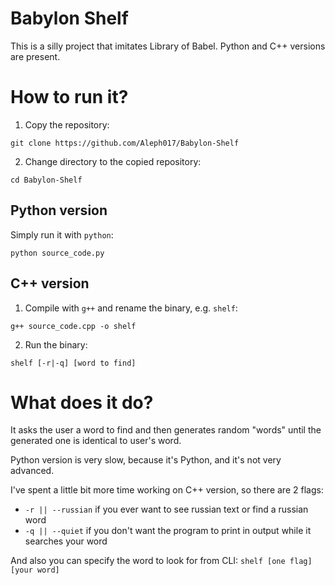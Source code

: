 # Babylon Shelf

This is a silly project that imitates Library of Babel. Python and C++ versions are present.

# How to run it?

1. Copy the repository:

```
git clone https://github.com/Aleph017/Babylon-Shelf
```
2. Change directory to the copied repository:

```
cd Babylon-Shelf
```

## Python version
Simply run it with `python`:

```
python source_code.py
```

## C++ version
1. Compile with `g++` and rename the binary, e.g. `shelf`:

```
g++ source_code.cpp -o shelf
```

2. Run the binary:

```
shelf [-r|-q] [word to find]
```

# What does it do?

It asks the user a word to find and then generates random "words" until the generated one is identical to user's word.

Python version is very slow, because it's Python, and it's not very advanced.

I've spent a little bit more time working on C++ version, so there are 2 flags:
  * `-r || --russian` if you ever want to see russian text or find a russian word
  * `-q || --quiet` if you don't want the program to print in output while it searches your word

And also you can specify the word to look for from CLI:
`shelf [one flag] [your word]`
